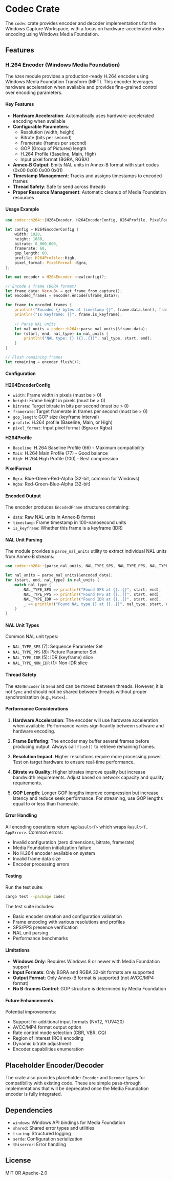 # Codec Crate

The `codec` crate provides encoder and decoder implementations for the Windows Capture Workspace, with a focus on hardware-accelerated video encoding using Windows Media Foundation.

## Features

### H.264 Encoder (Windows Media Foundation)

The `h264` module provides a production-ready H.264 encoder using Windows Media Foundation Transform (MFT). This encoder leverages hardware acceleration when available and provides fine-grained control over encoding parameters.

#### Key Features

- **Hardware Acceleration**: Automatically uses hardware-accelerated encoding when available
- **Configurable Parameters**:
  - Resolution (width, height)
  - Bitrate (bits per second)
  - Framerate (frames per second)
  - GOP (Group of Pictures) length
  - H.264 Profile (Baseline, Main, High)
  - Input pixel format (BGRA, RGBA)
- **Annex-B Output**: Emits NAL units in Annex-B format with start codes (0x00 0x00 0x00 0x01)
- **Timestamp Management**: Tracks and assigns timestamps to encoded frames
- **Thread Safety**: Safe to send across threads
- **Proper Resource Management**: Automatic cleanup of Media Foundation resources

#### Usage Example

```rust
use codec::h264::{H264Encoder, H264EncoderConfig, H264Profile, PixelFormat};

let config = H264EncoderConfig {
    width: 1920,
    height: 1080,
    bitrate: 8_000_000,
    framerate: 60,
    gop_length: 60,
    profile: H264Profile::High,
    pixel_format: PixelFormat::Bgra,
};

let mut encoder = H264Encoder::new(config)?;

// Encode a frame (BGRA format)
let frame_data: Vec<u8> = get_frame_from_capture();
let encoded_frames = encoder.encode(&frame_data)?;

for frame in encoded_frames {
    println!("Encoded {} bytes at timestamp {}", frame.data.len(), frame.timestamp);
    println!("Is keyframe: {}", frame.is_keyframe);
    
    // Parse NAL units
    let nal_units = codec::h264::parse_nal_units(&frame.data);
    for (start, end, nal_type) in nal_units {
        println!("NAL type: {} ({}..{})", nal_type, start, end);
    }
}

// Flush remaining frames
let remaining = encoder.flush()?;
```

#### Configuration

**H264EncoderConfig**

- `width`: Frame width in pixels (must be > 0)
- `height`: Frame height in pixels (must be > 0)
- `bitrate`: Target bitrate in bits per second (must be > 0)
- `framerate`: Target framerate in frames per second (must be > 0)
- `gop_length`: GOP size (keyframe interval)
- `profile`: H.264 profile (Baseline, Main, or High)
- `pixel_format`: Input pixel format (Bgra or Rgba)

**H264Profile**

- `Baseline`: H.264 Baseline Profile (66) - Maximum compatibility
- `Main`: H.264 Main Profile (77) - Good balance
- `High`: H.264 High Profile (100) - Best compression

**PixelFormat**

- `Bgra`: Blue-Green-Red-Alpha (32-bit, common for Windows)
- `Rgba`: Red-Green-Blue-Alpha (32-bit)

#### Encoded Output

The encoder produces `EncodedFrame` structures containing:

- `data`: Raw NAL units in Annex-B format
- `timestamp`: Frame timestamp in 100-nanosecond units
- `is_keyframe`: Whether this frame is a keyframe (IDR)

#### NAL Unit Parsing

The module provides a `parse_nal_units` utility to extract individual NAL units from Annex-B streams:

```rust
use codec::h264::{parse_nal_units, NAL_TYPE_SPS, NAL_TYPE_PPS, NAL_TYPE_IDR};

let nal_units = parse_nal_units(&encoded_data);
for (start, end, nal_type) in nal_units {
    match nal_type {
        NAL_TYPE_SPS => println!("Found SPS at {}..{}", start, end),
        NAL_TYPE_PPS => println!("Found PPS at {}..{}", start, end),
        NAL_TYPE_IDR => println!("Found IDR at {}..{}", start, end),
        _ => println!("Found NAL type {} at {}..{}", nal_type, start, end),
    }
}
```

#### NAL Unit Types

Common NAL unit types:
- `NAL_TYPE_SPS` (7): Sequence Parameter Set
- `NAL_TYPE_PPS` (8): Picture Parameter Set
- `NAL_TYPE_IDR` (5): IDR (keyframe) slice
- `NAL_TYPE_NON_IDR` (1): Non-IDR slice

#### Thread Safety

The `H264Encoder` is `Send` and can be moved between threads. However, it is not `Sync` and should not be shared between threads without proper synchronization (e.g., `Mutex`).

#### Performance Considerations

1. **Hardware Acceleration**: The encoder will use hardware acceleration when available. Performance varies significantly between software and hardware encoding.

2. **Frame Buffering**: The encoder may buffer several frames before producing output. Always call `flush()` to retrieve remaining frames.

3. **Resolution Impact**: Higher resolutions require more processing power. Test on target hardware to ensure real-time performance.

4. **Bitrate vs Quality**: Higher bitrates improve quality but increase bandwidth requirements. Adjust based on network capacity and quality requirements.

5. **GOP Length**: Longer GOP lengths improve compression but increase latency and reduce seek performance. For streaming, use GOP lengths equal to or less than framerate.

#### Error Handling

All encoding operations return `AppResult<T>` which wraps `Result<T, AppError>`. Common errors:

- Invalid configuration (zero dimensions, bitrate, framerate)
- Media Foundation initialization failure
- No H.264 encoder available on system
- Invalid frame data size
- Encoder processing errors

#### Testing

Run the test suite:

```bash
cargo test --package codec
```

The test suite includes:
- Basic encoder creation and configuration validation
- Frame encoding with various resolutions and profiles
- SPS/PPS presence verification
- NAL unit parsing
- Performance benchmarks

#### Limitations

- **Windows Only**: Requires Windows 8 or newer with Media Foundation support
- **Input Formats**: Only BGRA and RGBA 32-bit formats are supported
- **Output Format**: Only Annex-B format is supported (not AVCC/MP4 format)
- **No B-frames Control**: GOP structure is determined by Media Foundation

#### Future Enhancements

Potential improvements:
- Support for additional input formats (NV12, YUV420)
- AVCC/MP4 format output option
- Rate control mode selection (CBR, VBR, CQ)
- Region of Interest (ROI) encoding
- Dynamic bitrate adjustment
- Encoder capabilities enumeration

## Placeholder Encoder/Decoder

The crate also provides placeholder `Encoder` and `Decoder` types for compatibility with existing code. These are simple pass-through implementations that will be deprecated once the Media Foundation encoder is fully integrated.

## Dependencies

- `windows`: Windows API bindings for Media Foundation
- `shared`: Shared error types and utilities
- `tracing`: Structured logging
- `serde`: Configuration serialization
- `thiserror`: Error handling

## License

MIT OR Apache-2.0
